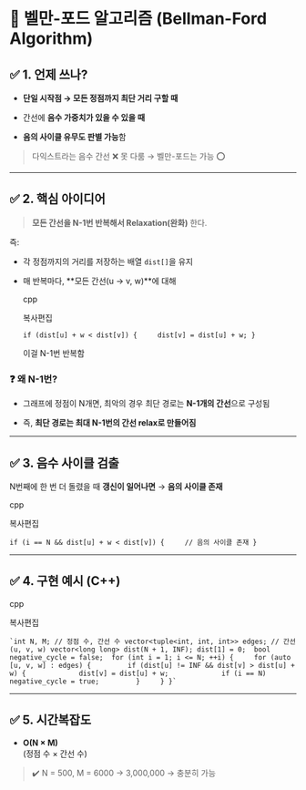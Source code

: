 
# 🧠 벨만-포드 알고리즘 (Bellman-Ford Algorithm)

## ✅ 1. 언제 쓰나?

- **단일 시작점 → 모든 정점까지 최단 거리 구할 때**
    
- 간선에 **음수 가중치가 있을 수 있을 때**
    
- **음의 사이클 유무도 판별 가능**함
    

> 다익스트라는 음수 간선 ❌ 못 다룸 → 벨만-포드는 가능 ⭕

---

## ✅ 2. 핵심 아이디어

> **모든 간선을 N-1번 반복해서 Relaxation(완화)** 한다.

즉:

- 각 정점까지의 거리를 저장하는 배열 `dist[]`을 유지
    
- 매 반복마다, **모든 간선(u → v, w)**에 대해
    
    cpp
    
    복사편집
    
    `if (dist[u] + w < dist[v]) {     dist[v] = dist[u] + w; }`
    
    이걸 N-1번 반복함
    

### ❓ 왜 N-1번?

- 그래프에 정점이 N개면, 최악의 경우 최단 경로는 **N-1개의 간선**으로 구성됨
    
- 즉, **최단 경로는 최대 N-1번의 간선 relax로 만들어짐**
    

---

## ✅ 3. 음수 사이클 검출

N번째에 한 번 더 돌렸을 때 **갱신이 일어나면** → **음의 사이클 존재**

cpp

복사편집

`if (i == N && dist[u] + w < dist[v]) {     // 음의 사이클 존재 }`

---

## ✅ 4. 구현 예시 (C++)

cpp

복사편집

```
`int N, M; // 정점 수, 간선 수 vector<tuple<int, int, int>> edges; // 간선 (u, v, w) vector<long long> dist(N + 1, INF); dist[1] = 0;  bool negative_cycle = false;  for (int i = 1; i <= N; ++i) {     for (auto [u, v, w] : edges) {         if (dist[u] != INF && dist[v] > dist[u] + w) {             dist[v] = dist[u] + w;             if (i == N) negative_cycle = true;         }     } }`
```

---

## ✅ 5. 시간복잡도

- **O(N × M)**  
    (정점 수 × 간선 수)
    

> ✔️ N = 500, M = 6000 → 3,000,000 → 충분히 가능